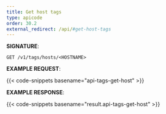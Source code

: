 ```yaml
---
title: Get host tags
type: apicode
order: 30.2
external_redirect: /api/#get-host-tags
---
```



**SIGNATURE**:

`GET /v1/tags/hosts/<HOSTNAME>`

**EXAMPLE REQUEST**:

{{< code-snippets basename="api-tags-get-host" >}}

**EXAMPLE RESPONSE**:

{{< code-snippets basename="result.api-tags-get-host" >}}
